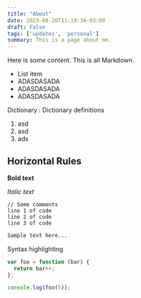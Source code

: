 ```yaml
---
title: "About"
date: 2023-08-20T11:19:34-03:00
draft: False
tags: ['updates', 'personal']
summary: This is a page about me.
---
```


Here is some content. This is all Markdown.

- List item
- ADASDASADA
- ADASDASADA
- ADASDASADA

Dictionary
: Dictionary definitions

1. asd
2. asd
3. ads

Horizontal Rules
---

**Bold text**

*Italic text*


    // Some comments
    line 1 of code
    line 2 of code
    line 3 of code



``` python
Sample text here...
```


Syntax highlighting

``` js
var foo = function (bar) {
  return bar++;
};

console.log(foo(5));
```

